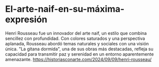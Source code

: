 # El-arte-naif-en-su-máxima-expresión
Henri Rousseau fue un innovador del arte naif, un estilo que combina sencillez con profundidad. Con colores saturados y una perspectiva aplanada, Rousseau abordó temas naturales y sociales con una visión única. "La gitana dormida", una de sus obras más destacadas, refleja su capacidad para transmitir paz y serenidad en un entorno aparentemente amenazante.
https://historiasconarte.com/2024/09/09/henri-rousseau/
